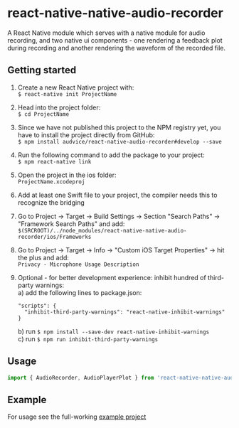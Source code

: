 
# react-native-native-audio-recorder

A React Native module which serves with a native module for audio recording, and two native ui components - one rendering a feedback plot during recording and another rendering the waveform of the recorded file.

## Getting started
1. Create a new React Native project with:  
`$ react-native init ProjectName`
    
2. Head into the project folder:  
`$ cd ProjectName`

3. Since we have not published this project to the NPM registry yet, you have to install the project directly from GitHub:  
`$ npm install audvice/react-native-audio-recorder#develop --save`

4. Run the following command to add the package to your project:  
`$ npm react-native link`

5. Open the project in the ios folder:  
`ProjectName.xcodeproj`
    
6. Add at least one Swift file to your project, the compiler needs this to recognize the bridging   
    
7. Go to Project -> Target -> Build Settings -> Section "Search Paths" -> "Framework Search Paths" and add:  
`$(SRCROOT)/../node_modules/react-native-native-audio-recorder/ios/Frameworks`
  
8. Go to Project -> Target -> Info -> "Custom iOS Target Properties" -> hit the plus and add:  
`Privacy - Microphone Usage Description`
    
9. Optional - for better development experience: inhibit hundred of third-party warnings:  
a) add the following lines to package.json:
    ```
    "scripts": {
      "inhibit-third-party-warnings": "react-native-inhibit-warnings"
    }
    ```
    b) run `$ npm install --save-dev react-native-inhibit-warnings`  
    c) run `$ npm run inhibit-third-party-warnings`  

    
    
## Usage
```javascript
import { AudioRecorder, AudioPlayerPlot } from 'react-native-native-audio-recorder';
```

## Example

For usage see the full-working [example project ](https://github.com/audvice/react-native-audio-recorder-example-project)